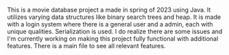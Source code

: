 
This is a movie database project a made in spring of 2023 using Java. It utilizes varying data structures like binary search trees and heap. It is made with a login system where 
there is a general user and a admin, each with unique qualities. Serialization is used. I do realize there are some issues and I'm currently working on making this project
fully functional with additional features. There is a main file to see all relevant features.

